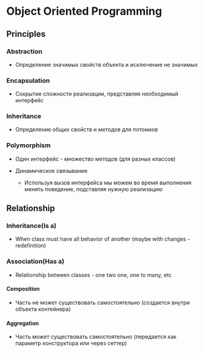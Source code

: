 # Object Oriented Programming

## Principles

### Abstraction

+ Определение значимых свойств объекта и исключение не значимых

### Encapsulation

+ Сокрытие сложности реализации, представляя необходимый интерфейс

### Inheritance

+ Определение общих свойств и методов для потомков

### Polymorphism

+ Один интерфейс - множество методов (для разных классов)

+ Динамическое связывание
    + Используя вызов интерфейса мы можем во время выполнения
        менять поведение, подставляя нужную реализацию

## Relationship

### Inheritance(Is a)

+ When class must have all behavior of another (maybe with changes - redefinition)

### Association(Has a)

+ Relationship between classes - one two one, one to many, etc

#### Composition

+ Часть не может существовать самостоятельно (создается внутри объекта контейнера)

#### Aggregation

+ Часть может существовать самостоятельно (передается как параметр конструктора или через сеттер)
